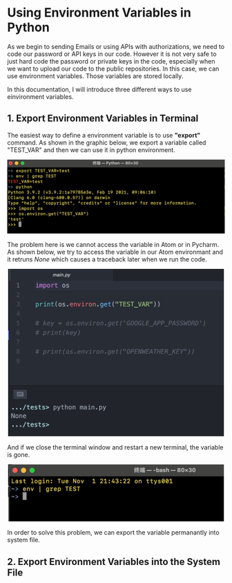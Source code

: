 # Using Environment Variables in Python

As we begin to sending Emails or using APIs with authorizations, we need to code our password or API keys in our code. However it is not very safe to just hard code the password or private keys in the code, especially when we want to upload our code to the public repositories. In this case, we can use environment variables. Those variables are stored locally.

In this documentation, I will introduce three different ways to use einvironment variables. 

## 1. Export Environment Variables in Terminal

The easiest way to define a environment variable is to use **"export"** command. As shown in the graphic below, we export a variable called "TEST_VAR" and then we can use it in python environment.

<div align=center><img src="images/terminal_export_env_1.png" width="700"></div>

The problem here is we cannot access the variable in Atom or in Pycharm. As shown below, we try to access the variable in our Atom environmant and it retruns *None* which causes a traceback later when we run the code. 

<div align=center><img src="images/terminal_export_env_2.png" width="500"></div>

And if we close the terminal window and restart a new terminal, the variable is gone. 

<div align=center><img src="images/terminal_export_env_3.png" width="500"></div>

In order to solve this problem, we can export the variable permanantly into system file.

## 2. Export Environment Variables into the System File




